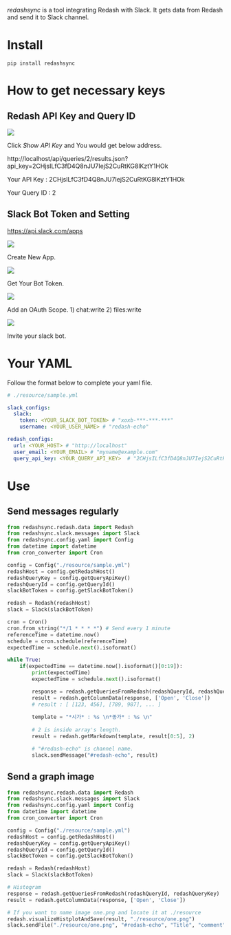 *redashsync* is a tool integrating Redash with Slack. It gets data from Redash and send it to Slack channel.

# Install

```
pip install redashsync
```

# How to get necessary keys

## Redash API Key and Query ID

<img src="https://github.com/yunseokjeon/redashsync/blob/master/doc/images/1.png?raw=true">

Click *Show API Key* and You would get below address.

http://localhost/api/queries/2/results.json?api_key=2CHjsILfC3fD4Q8nJU7IejS2CuRtKG8lKztY1HOk

Your API Key : 2CHjsILfC3fD4Q8nJU7IejS2CuRtKG8lKztY1HOk

Your Query ID : 2

## Slack Bot Token and Setting

https://api.slack.com/apps

<img src="https://github.com/yunseokjeon/redashsync/blob/master/doc/images/2.png?raw=true">

Create New App.

<img src="https://github.com/yunseokjeon/redashsync/blob/master/doc/images/3.png?raw=true">

Get Your Bot Token.

<img src="https://github.com/yunseokjeon/redashsync/blob/master/doc/images/4.png?raw=true">

Add an OAuth Scope. 1) chat:write 2) files:write

<img src="https://github.com/yunseokjeon/redashsync/blob/master/doc/images/5.png?raw=true">

Invite your slack bot.

# Your YAML

Follow the format below to complete your yaml file.

```yaml
# ./resource/sample.yml

slack_configs:
  slack:
    token: <YOUR_SLACK_BOT_TOKEN> # "xoxb-***-***-***"
    username: <YOUR_USER_NAME> # "redash-echo"

redash_configs:
  url: <YOUR_HOST> # "http://localhost"
  user_email: <YOUR_EMAIL> # "myname@example.com"
  query_api_key: <YOUR_QUERY_API_KEY>  # "2CHjsILfC3fD4Q8nJU7IejS2CuRtKG8lKztY1HOk"
```

# Use

## Send messages regularly

```Python
from redashsync.redash.data import Redash
from redashsync.slack.messages import Slack
from redashsync.config.yaml import Config
from datetime import datetime
from cron_converter import Cron

config = Config("./resource/sample.yml")
redashHost = config.getRedashHost()
redashQueryKey = config.getQueryApiKey()
redashQueryId = config.getQueryId()
slackBotToken = config.getSlackBotToken()

redash = Redash(redashHost)
slack = Slack(slackBotToken)

cron = Cron()
cron.from_string("*/1 * * * *") # Send every 1 minute
referenceTime = datetime.now()
schedule = cron.schedule(referenceTime)
expectedTime = schedule.next().isoformat()

while True:
    if(expectedTime == datetime.now().isoformat()[0:19]):
        print(expectedTime)
        expectedTime = schedule.next().isoformat()

        response = redash.getQueriesFromRedash(redashQueryId, redashQueryKey)
        result = redash.getColumnData(response, ['Open', 'Close'])
        # result : [ [123, 456], [789, 987], ... ]
        
        template = "*시가* : %s \n*종가* : %s \n"
        
        # 2 is inside array's length.
        result = redash.getMarkdown(template, result[0:5], 2)

        # "#redash-echo" is channel name.
        slack.sendMessage("#redash-echo", result)
```

## Send a graph image

```Python
from redashsync.redash.data import Redash
from redashsync.slack.messages import Slack
from redashsync.config.yaml import Config
from datetime import datetime
from cron_converter import Cron

config = Config("./resource/sample.yml")
redashHost = config.getRedashHost()
redashQueryKey = config.getQueryApiKey()
redashQueryId = config.getQueryId()
slackBotToken = config.getSlackBotToken()

redash = Redash(redashHost)
slack = Slack(slackBotToken)

# Histogram
response = redash.getQueriesFromRedash(redashQueryId, redashQueryKey)
result = redash.getColumnData(response, ['Open', 'Close'])

# If you want to name image one.png and locate it at ./resource 
redash.visualizeHistplotAndSave(result, "./resource/one.png")
slack.sendFile("./resource/one.png", "#redash-echo", "Title", "comment")
```



